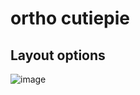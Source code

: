 # ortho cutiepie

## Layout options
![image](https://github.com/flamwenco/cutiepie/assets/2542062/41737900-639e-421d-99c7-9b6de6725afc)

